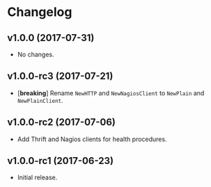 # Changelog

## v1.0.0 (2017-07-31)

- No changes.

## v1.0.0-rc3 (2017-07-21)

- [**breaking**] Rename `NewHTTP` and `NewNagiosClient` to `NewPlain` and
  `NewPlainClient`.

## v1.0.0-rc2 (2017-07-06)

- Add Thrift and Nagios clients for health procedures.

## v1.0.0-rc1 (2017-06-23)

- Initial release.
